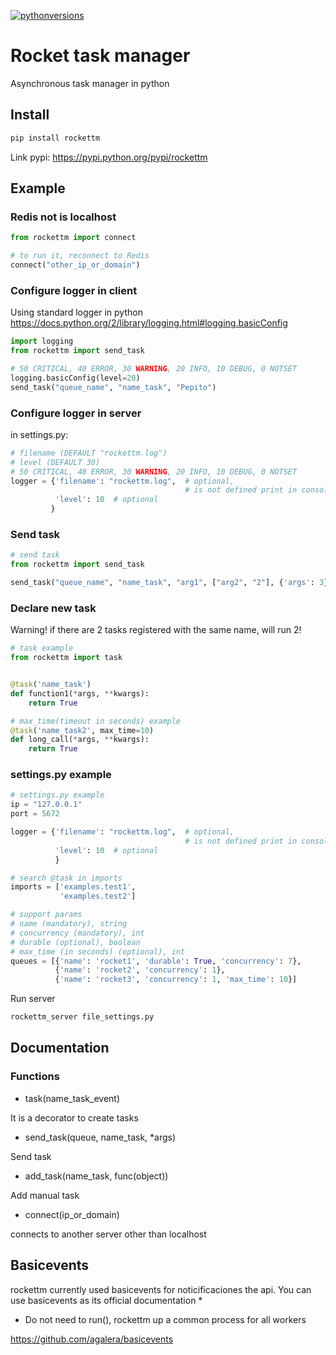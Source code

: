 
[![pythonversions](https://img.shields.io/pypi/pyversions/rockettm.svg)](https://pypi.python.org/pypi/rockettm)

# Rocket task manager
Asynchronous task manager in python

## Install

```bash
pip install rockettm
```

Link pypi: https://pypi.python.org/pypi/rockettm


## Example

### Redis not is localhost
```python
from rockettm import connect

# to run it, reconnect to Redis
connect("other_ip_or_domain")

```

### Configure logger in client
Using standard logger in python
https://docs.python.org/2/library/logging.html#logging.basicConfig

```python
import logging
from rockettm import send_task

# 50 CRITICAL, 40 ERROR, 30 WARNING, 20 INFO, 10 DEBUG, 0 NOTSET
logging.basicConfig(level=20)
send_task("queue_name", "name_task", "Pepito")

```

### Configure logger in server
in settings.py:

```python
# filename (DEFAULT "rockettm.log")
# level (DEFAULT 30)
# 50 CRITICAL, 40 ERROR, 30 WARNING, 20 INFO, 10 DEBUG, 0 NOTSET
logger = {'filename': "rockettm.log",  # optional,
                                       # is not defined print in console
          'level': 10  # optional
         }
```

### Send task
```python
# send task
from rockettm import send_task

send_task("queue_name", "name_task", "arg1", ["arg2", "2"], {'args': 3}, ('arg', 4), example="ok")

```

### Declare new task
Warning! if there are 2 tasks registered with the same name, will run 2!

```python
# task example
from rockettm import task


@task('name_task')
def function1(*args, **kwargs):
    return True

# max_time(timeout in seconds) example
@task('name_task2', max_time=10)
def long_call(*args, **kwargs):
    return True

```

### settings.py example
```python
# settings.py example
ip = "127.0.0.1"
port = 5672

logger = {'filename': "rockettm.log",  # optional,
                                       # is not defined print in console
          'level': 10  # optional
          }

# search @task in imports
imports = ['examples.test1',
           'examples.test2']

# support params
# name (mandatory), string
# concurrency (mandatory), int
# durable (optional), boolean
# max_time (in seconds) (optional), int
queues = [{'name': 'rocket1', 'durable': True, 'concurrency': 7},
          {'name': 'rocket2', 'concurrency': 1},
          {'name': 'rocket3', 'concurrency': 1, 'max_time': 10}]

```

Run server
```bash
rockettm_server file_settings.py
```

## Documentation
### Functions
- task(name_task_event)

It is a decorator to create tasks


- send_task(queue, name_task, *args)

Send task


- add_task(name_task, func(object))

Add manual task


- connect(ip_or_domain)

connects to another server other than localhost

## Basicevents

rockettm currently used basicevents for noticificaciones the api. You can use basicevents as its official documentation *

* Do not need to run(), rockettm up a common process for all workers

https://github.com/agalera/basicevents

